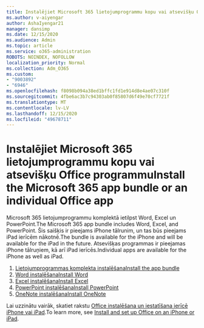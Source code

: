```yaml
---
title: Instalējiet Microsoft 365 lietojumprogrammu kopu vai atsevišķu Office programmu
ms.author: v-aiyengar
author: AshaIyengar21
manager: dansimp
ms.date: 12/15/2020
ms.audience: Admin
ms.topic: article
ms.service: o365-administration
ROBOTS: NOINDEX, NOFOLLOW
localization_priority: Normal
ms.collection: Adm_O365
ms.custom:
- "9003892"
- "6946"
ms.openlocfilehash: f8098b094a38ed1bffc1fd1e914d8e4ae07c310f
ms.sourcegitcommit: 4fbe6ac3b7c94303ab0f85807d6f49e70cf7721f
ms.translationtype: MT
ms.contentlocale: lv-LV
ms.lasthandoff: 12/15/2020
ms.locfileid: "49678711"
---
```

# <a name="install-the-microsoft-365-app-bundle-or-an-individual-office-app"></a><span data-ttu-id="cb069-102">Instalējiet Microsoft 365 lietojumprogrammu kopu vai atsevišķu Office programmu</span><span class="sxs-lookup"><span data-stu-id="cb069-102">Install the Microsoft 365 app bundle or an individual Office app</span></span>

<span data-ttu-id="cb069-103">Microsoft 365 lietojumprogrammu komplektā ietilpst Word, Excel un PowerPoint.</span><span class="sxs-lookup"><span data-stu-id="cb069-103">The Microsoft 365 app bundle includes Word, Excel, and PowerPoint.</span></span> <span data-ttu-id="cb069-104">Šis saišķis ir pieejams iPhone tālrunim, un tas būs pieejams iPad ierīcēm nākotnē.</span><span class="sxs-lookup"><span data-stu-id="cb069-104">The bundle is available for the iPhone and will be available for the iPad in the future.</span></span> <span data-ttu-id="cb069-105">Atsevišķas programmas ir pieejamas iPhone tālruņiem, kā arī iPad ierīcēs.</span><span class="sxs-lookup"><span data-stu-id="cb069-105">Individual apps are available for the iPhone as well as iPad.</span></span>

1. [<span data-ttu-id="cb069-106">Lietojumprogrammas komplekta instalēšana</span><span class="sxs-lookup"><span data-stu-id="cb069-106">Install the app bundle</span></span>](https://go.microsoft.com/fwlink/?linkid=2136762)
1. [<span data-ttu-id="cb069-107">Word instalēšana</span><span class="sxs-lookup"><span data-stu-id="cb069-107">Install Word</span></span>](https://go.microsoft.com/fwlink/?linkid=2136974)
1. [<span data-ttu-id="cb069-108">Excel instalēšana</span><span class="sxs-lookup"><span data-stu-id="cb069-108">Install Excel</span></span>](https://go.microsoft.com/fwlink/?linkid=2136975)
1. [<span data-ttu-id="cb069-109">PowerPoint instalēšana</span><span class="sxs-lookup"><span data-stu-id="cb069-109">Install PowerPoint</span></span>](https://go.microsoft.com/fwlink/?linkid=2136882)
1. [<span data-ttu-id="cb069-110">OneNote instalēšana</span><span class="sxs-lookup"><span data-stu-id="cb069-110">Install OneNote</span></span>](https://go.microsoft.com/fwlink/?linkid=2136883)

<span data-ttu-id="cb069-111">Lai uzzinātu vairāk, skatiet rakstu [Office instalēšana un iestatīšana ierīcē iPhone vai iPad](https://go.microsoft.com/fwlink/?linkid=2135560).</span><span class="sxs-lookup"><span data-stu-id="cb069-111">To learn more, see [Install and set up Office on an iPhone or iPad](https://go.microsoft.com/fwlink/?linkid=2135560).</span></span>
